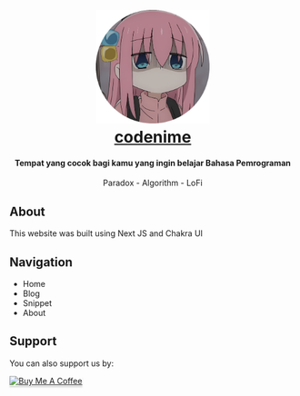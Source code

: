 <h1 align="center">
  <br>
  <img src="public/avatar_codenime.png" style="width:200px; height: 200px; text-align: center"/>
  <br>
  <a href="codenime.xyz">codenime</a>
  <br>
</h1>

<h4 align="center">Tempat yang cocok bagi kamu yang ingin belajar Bahasa Pemrograman</h4>

<p align="center">
  Paradox - Algorithm - LoFi
</p>

## About

This website was built using Next JS and Chakra UI

## Navigation

- Home
- Blog
- Snippet
- About

## Support

You can also support us by:

<p align="left">
  <a href="https://www.buymeacoffee.com/4ndrexyz" target="_blank"><img src="https://www.buymeacoffee.com/assets/img/custom_images/purple_img.png" alt="Buy Me A Coffee" style="height: 41px !important;width: 174px !important;box-shadow: 0px 3px 2px 0px rgba(190, 190, 190, 0.5) !important;-webkit-box-shadow: 0px 3px 2px 0px rgba(190, 190, 190, 0.5) !important;" ></a> &nbsp &nbsp
</p>

